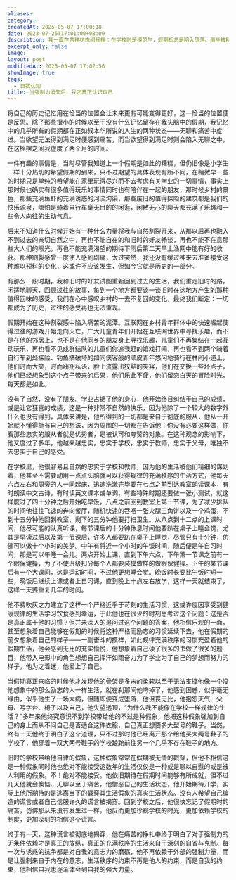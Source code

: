 ```yaml
---
aliases: 
category: 
createdAt: 2025-05-07 17:00:18
date: 2023-07-25T17:01:00+08:00
description: 我一直在两种状态间摇摆：在学校时是模范生，假期却总是陷入堕落。那些被精细规划的校园生活给了我自律的假象——准时起床、高效学习、规律作息，但这一切都建立在外部强制力之上。每当假期来临，这个假象就会被戳穿：我根本无法自主维持这种纪律。多年来，我既怀念童年时在乡间自由探索的快乐，又依赖学校提供的现成秩序。直到离开那个环境，我才明白真正的自律不是服从外部规则，而是来自内心的选择。现在回看，那些在"无聊"和"痛苦"间循环的假期，恰恰是让我认清自我的重要时刻。从盲目服从到主动选择，这才是成长的真实轨迹。
excerpt_only: false
image: 
layout: post
modifiedAt: 2025-05-07 17:02:56
showImage: true
tags:
  - 自我认知
title: 当强制力消失后，我才真正认识自己
---
```


将自己的历史记忆用在恰当的位置会让未来更有可能变得更好，这一恰当的位置便是反思。除了那些很小的时候以至于没有什么记忆留存在我头脑中的假期，我记忆中的几乎所有的假期都在正如叔本华所说的人生的两种状态——无聊和痛苦中度过。当欲望无法得到满足时便感到痛苦，而当欲望得到满足时则会陷入无聊之中，在这摇摆之间我虚度了两个月的时间。

一件有趣的事情是，当时尽管我知道上一个假期是如此的糟糕，但仍旧像是小学生一样十分热切的希望假期的到来，只不过期望的具体表现有所不同，在稍微早一些的时期只是单纯的希望能在家里玩得尽兴而不去考虑有关学业的一切事情，事实上那时候也确实有很多值得玩乐的事情同时也有陪伴在一起的朋友，那时候乡村的景色，那些充满鱼虾的充满诱惑的河流沟渠，那些废旧的值得探险的建筑都是我们的快乐源泉，哪怕是骑着自行车毫无目的的闲逛，闲散无心的聊天都充满了乐趣和一些令人向往的生动气息。

后来不知道什么时候开始有一种什么力量将我与自然割裂开来，从那以后再也融入不到过去的亲切自然之中，再也不能自在的和旧时的好友畅谈，再也不能不在意那些大人们的眼光，再也不能充满渴望的期待下雨后第二天早上渔网中能有好的收获。那种割裂感曾一度使人感到剧痛，太过突然，我还没有缓过神来去准备接受这种难以预料的变化，这或许不应该发生，但如今它就是历史的一部分。

有那么一段时期，我和旧时的好友试图重新回到过去的生活，我们重走旧时的路，闲适地聊天，回顾过往的故事，每到一个地方都要谈一谈旧时在这地方产生的那种值得回味的感受，我们在心中感叹乡村的一去不复回的变化，最终我们断定：一切都成为了历史，过往的感受再也无法重现。

假期开始在这种割裂感中陷入痛苦的泥潭。互联网在乡村青年群体中的快速崛起使得过往的游戏开始走向灭亡，广大儿童青年们开始在互联网世界中寻找乐趣，而不是在他的邻居上，也不是在他同乡的朋友身上寻找乐趣，儿童们不再集结在一起互动玩乐，再也看不见成群结队的儿童们你追我赶的嬉戏打闹，再也看不到两个骑着自行车到处探险、钓鱼搞破坏的如同侠客般的顽皮青年悠闲地骑行在林间小道上，他们时而大笑，时而窃窃私语，脸上流露出狡黠的笑容，他们在交换一些坏点子，他们已经想象到这个点子带来的后果，他们乐此不疲，他们留恋白天的冒险时光，每天都是如此。

没有了自然，没有了朋友。学业占据了他的身心，他开始终日纠结于自己的成绩，或是让它狂喜的成绩，这是一种非常不自然的快乐，因为他除了一个较大的数字外什么也没有得到，具体来讲是，他所得到的一切都是来自于彻底的服从，他从一开始就不懂得拥有自己的想法，因为周围的一切都在告诉他：你没有必要这样做，你看那些忠实的服从者就是优秀者，是被认可和夸赞的对象。在这种观念的影响下，他又度过了多年，他越来越忠实，忠实于学校，忠实于教师，忠实于父母，唯独不去忠实于自己的感受。

在学校里，他很容易且自然的忠实于学校和教师，因为他的生活被他们精细的谋划着，他甚至不需要动用一点点头脑就可以获得规律的充满秩序的生活方式，他每天六点左右和周旁的人一同起床，迅速洗漱完毕要在七点之前到达教室朗读课本，有时朗读中文古诗，有时读英文课本或单词，有些特殊时期还要做一张小测试，就这样度过了四十分钟之后开始吃早饭，八点之前回到教室上第一节课，为了减少排队的时间他往往飞速的奔向餐厅，随机快速的吞咽一张火腿三角饼以及一个鸡蛋，不到十五分钟他回到教室，剩下的五分钟他要打扫卫生。从八点到十二点的上课时间，他尽可能的认真听课，每节课后的十分钟休息时间他要趴在桌子上睡会觉，尤其是早读过后以及第一节课后，许多人都要趴在桌子上睡觉，尽管只有十分钟，仿佛可以做十个小时的美梦。中午有将近一个小时的午饭时间，随后便是午自习时间，那是可以午睡一会儿。两点开始上课，直到下午六点，下午第一节课之前有一个眼保健操，为了不使班级扣分每个人都要装模做样的做眼保健操。下午的某节课后有一个大课间，这是运动时间，不过他更想睡会觉。晚饭时长要比午饭时短一些，晚饭后继续上课或者上自习课，直到晚上十点左右放学，这样一天就结束了，这样一天要重复几年的时间。

他不费吹灰之力建立了这样一个严格近乎于苛刻的生活习惯，这或许应因享受到健康规律的生活学习饮食感到幸运，于此他也在很少的时刻思考过这个问题：这是否是真正属于他的习惯？但并未深入的追问过这个问题的答案，他相信乐观的一面，甚至想象着自己能够在假期的时候将这种严格而励志的习惯延续下去，他在假期的前夕想象着自己的样子——一副奋斗的摸样，如此规律充满秩序的习惯充盈着他的假期生活，他会感到无比的充实愉悦，他想象着自己读了很多的书做了很多的题目，他带入电影中的角色想想自己挥汗如雨奋力为了学业为了自己的梦想而努力的样子，他为之着迷，他爱上了自己。

当假期真正来临的时候他才发现他的骨架是多末的柔软以至于无法支撑他像一个没他想象中的那么励志的人一样生活，就在刹那间他垮掉了，他感到困惑，似乎毫无缘由，似乎他生了一场大病，但随即便变成堕落，他沮丧无比，他抱怨天气、父母、写字台、椅子以及自己，他失望透顶，“为什么我不能像在学校一样规律的生活？”多年来他终究意识不到学校带给他的不过是种假象，他把这种假象强加到自己的身上而从不问自己是否适合这件衣服，自己真正想要多大型号的鞋子。当然，终有一天他终于明白了这个道理，只不过那时他已经离开那个给他买大两号鞋子的学校了，他穿着一双大两号鞋子的学校踉跄前往另一个几乎不存在鞋子的地方。

旧时的学校带给他自律的假象，这种假象常常在假期被无情的戳穿，但他不相信这是一种假象同时他也绝对不能接受这数年的生活仅仅是一种或是聊以自慰的或是被人利用的假象。不！绝对不能接受。他依旧期待在假期时间能够有所成就，但不过几天他就会懊恼、无聊以至于痛苦，他憎恶自己的生活状态，他开始期待开学，实际上他所期待的是逃离当下的戳穿其生活假象的真实生活状态。没有人希望自己编造的谎言或者自己信服许久的谎言被揭穿。回到学校之后，他很快忘记了假期时的痛苦，仿佛那从来没有发生过一样，他反而更加珍视学校的时光，更加依赖学校的制度，更加深刻的相信这个谎言。

终于有一天，这种谎言被彻底地揭穿，他在痛苦的挣扎中终于明白了对于强制力的无条件依赖才是真正的放纵，真正的充满秩序的生活来自于深刻的自省与克制。每一次与诱惑的抗争都是对自我的意志力的磨砺，他不再依赖于外部的强制力量，而是让强制来自于内在的意志，生活秩序的约束不再是他人的约束，而是自我的约束，他相信自我也逐渐体会到自我的强大力量。
